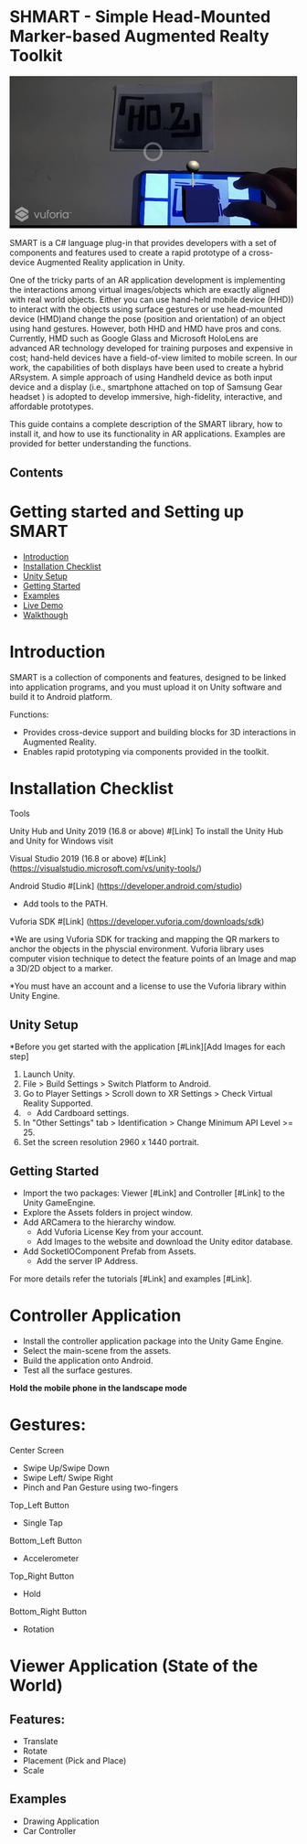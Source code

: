 # SHMART - Simple Head-Mounted Marker-based Augmented Realty Toolkit 


[![](./images/application.png)](https://github.com/samridhi03/SHMART/blob/main/docfx_project/videos/video1.mp4 "")



SMART is a C# language plug-in that provides developers with a set of components and features used to create a rapid prototype of a cross-device Augmented Reality application in Unity.

One of the tricky parts of an AR application development is implementing the interactions among virtual images/objects which are exactly aligned with real world objects. Either you can use hand-held mobile device (HHD)) to interact with the objects using surface gestures or use head-mounted device (HMD)and change the pose (position and orientation) of an object using hand gestures. However, both HHD and HMD have pros and cons. Currently, HMD such as Google Glass and Microsoft HoloLens are advanced AR technology developed for training purposes and expensive in cost; hand-held devices have a field-of-view limited to mobile screen. In our work, the capabilities of both displays have been used to create a hybrid ARsystem.   A  simple  approach  of  using  Handheld  device  as  both  input  device  and  a display (i.e., smartphone attached on top of Samsung Gear headset ) is adopted to develop immersive, high-fidelity, interactive, and affordable prototypes.

This guide contains a complete description of the SMART library, how to install it, and how to use its functionality in AR applications. Examples are provided for better understanding the functions.

## Contents

# Getting started and Setting up SMART
* [Introduction](#introduction)
* [Installation Checklist](#installation_checklist)
* [Unity Setup](#unity_setup)
* [Getting Started](#getting_started)
* [Examples](#examples)
* [Live Demo](#live_demo)
* [Walkthough](#walthrough)


# Introduction
SMART is a collection of components and features, designed to be linked into application programs, and you must upload it on Unity software and build it to Android platform. 

Functions:
* Provides cross-device support and building blocks for 3D interactions in Augmented Reality.
* Enables rapid prototyping via components provided in the toolkit.

  
# Installation Checklist

Tools

Unity Hub and Unity 2019 (16.8 or above)
#[Link] To install the Unity Hub and Unity for Windows visit 

Visual Studio 2019 (16.8 or above)
#[Link] (https://visualstudio.microsoft.com/vs/unity-tools/)

Android Studio
#[Link] (https://developer.android.com/studio)
+ Add tools to the PATH.

Vuforia SDK
#[Link] (https://developer.vuforia.com/downloads/sdk)

*We are using Vuforia SDK for tracking and mapping the QR markers to anchor the objects in the physcial environment. Vuforia library uses computer vision technique to detect the feature points of an Image and map a 3D/2D object to a marker.

*You must have an account and a license to use the Vuforia library within Unity Engine.

## Unity Setup

*Before you get started with the application [#Link][Add Images for each step]

1. Launch Unity.
2. File > Build Settings > Switch Platform to Android.
3. Go to Player Settings > Scroll down to XR Settings > Check Virtual Reality Supported.
4. + Add Cardboard settings.
5. In "Other Settings" tab > Identification > Change Minimum API Level >= 25.
6. Set the screen resolution 2960 x 1440 portrait.

## Getting Started

* Import the two packages: Viewer [#Link] and Controller [#Link] to the Unity GameEngine.
* Explore the Assets folders in project window.
* Add ARCamera to the hierarchy window.
  * Add Vuforia License Key from your account.
  * Add Images to the website and download the Unity editor database.
* Add SocketIOComponent Prefab from Assets.
  * Add the server IP Address.
  
For more details refer the tutorials [#Link] and examples [#Link].

# Controller Application
* Install the controller application package into the Unity Game Engine.
* Select the main-scene from the assets.
* Build the application onto Android.
* Test all the surface gestures.

**Hold the mobile phone in the landscape mode**

# Gestures:

Center Screen
* Swipe Up/Swipe Down
* Swipe Left/ Swipe Right
* Pinch and Pan Gesture using two-fingers

Top_Left Button
* Single Tap

Bottom_Left Button
* Accelerometer

Top_Right Button
* Hold

Bottom_Right Button
* Rotation


# Viewer Application (State of the World)


## Features:

* Translate
* Rotate
* Placement (Pick and Place)
* Scale

## Examples

* Drawing Application
* Car Controller












